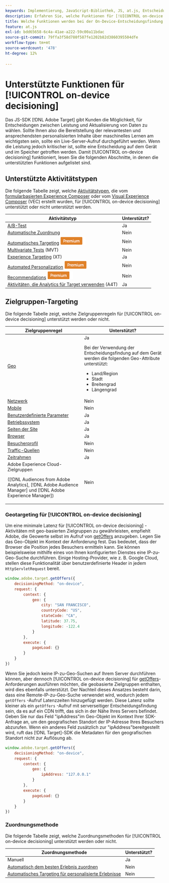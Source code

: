 ```yaml
---
keywords: Implementierung, JavaScript-Bibliothek, JS, at.js, Entscheidungsfindung auf dem Gerät, Geräteentscheidung, unterstützte Funktionen, 8 USD
description: Erfahren Sie, welche Funktionen für [!UICONTROL on-device decisioning] unterstützt werden.
title: Welche Funktionen werden bei der On-Device-Entscheidungsfindung unterstützt?
feature: at.js
exl-id: bdd65658-6c4a-41ae-a222-59c00a11bdac
source-git-commit: 79ffa3f58d780f587fe1202b82d3860395504dfe
workflow-type: tm+mt
source-wordcount: '478'
ht-degree: 12%

---
```


# Unterstützte Funktionen für [!UICONTROL on-device decisioning]

Das JS-SDK [!DNL Adobe Target] gibt Kunden die Möglichkeit, für Entscheidungen zwischen Leistung und Aktualisierung von Daten zu wählen. Sollte Ihnen also die Bereitstellung der relevantesten und ansprechendsten personalisierten Inhalte über maschinelles Lernen am wichtigsten sein, sollte ein Live-Server-Aufruf durchgeführt werden. Wenn die Leistung jedoch kritischer ist, sollte eine Entscheidung auf dem Gerät und im Speicher getroffen werden. Damit [!UICONTROL on-device decisioning] funktioniert, lesen Sie die folgenden Abschnitte, in denen die unterstützten Funktionen aufgelistet sind.

## Unterstützte Aktivitätstypen

Die folgende Tabelle zeigt, welche [Aktivitätstypen](https://experienceleague.adobe.com/docs/target/using/activities/target-activities-guide.html), die vom [formularbasierten Experience Composer](https://experienceleague.adobe.com/docs/target/using/experiences/form-experience-composer.html) oder vom [Visual Experience Composer](https://experienceleague.adobe.com/docs/target/using/experiences/vec/visual-experience-composer.html) (VEC) erstellt wurden, für [!UICONTROL on-device decisioning] unterstützt oder nicht unterstützt werden.

| Aktivitätstyp | Unterstützt? |
| --- | --- |
| [A/B-Test](https://experienceleague.adobe.com/docs/target/using/activities/abtest/test-ab.html) | Ja |
| [Automatische Zuordnung](https://experienceleague.adobe.com/docs/target/using/activities/auto-allocate/automated-traffic-allocation.html) | Nein |
| [Automatisches Targeting](https://experienceleague.adobe.com/docs/target/using/activities/auto-target/auto-target-to-optimize.html) ![Premium](../../../assets/premium.png) | Nein |
| [Multivariate Tests](https://experienceleague.adobe.com/docs/target/using/activities/multivariate-test/multivariate-testing.html) (MVT) | Nein |
| [Experience Targeting](https://experienceleague.adobe.com/docs/target/using/activities/experience-targeting/experience-target.html) (XT) | Ja |
| [Automated Personalization](https://experienceleague.adobe.com/docs/target/using/activities/automated-personalization/automated-personalization.html) ![Premium](../../../assets/premium.png) | Nein |
| [Recommendations](https://experienceleague.adobe.com/docs/target/using/recommendations/recommendations.html) ![Premium](../../../assets/premium.png) | Nein |
| [Aktivitäten, die Analytics für Target verwenden](https://experienceleague.adobe.com/docs/target/using/integrate/a4t/a4t.html?) (A4T) | Ja |

## Zielgruppen-Targeting

Die folgende Tabelle zeigt, welche Zielgruppenregeln für [!UICONTROL on-device decisioning] unterstützt werden oder nicht.

| Zielgruppenregel | Unterstützt? |
| --- | --- |
| [Geo](https://experienceleague.adobe.com/docs/target/using/audiences/create-audiences/categories-audiences/geo.html) | Ja<P>Bei der Verwendung der Entscheidungsfindung auf dem Gerät werden die folgenden Geo-Attribute unterstützt:<ul><li>Land/Region</li><li>Stadt</li><li>Breitengrad</li><li>Längengrad</li></ul> |
| [Netzwerk](https://experienceleague.adobe.com/docs/target/using/audiences/create-audiences/categories-audiences/network.html) | Nein |
| [Mobile](https://experienceleague.adobe.com/docs/target/using/audiences/create-audiences/categories-audiences/mobile.html) | Nein |
| [Benutzerdefinierte Parameter](https://experienceleague.adobe.com/docs/target/using/audiences/create-audiences/categories-audiences/custom-parameters.html) | Ja |
| [Betriebssystem](https://experienceleague.adobe.com/docs/target/using/audiences/create-audiences/categories-audiences/operating-system.html) | Ja |
| [Seiten der Site](https://experienceleague.adobe.com/docs/target/using/audiences/create-audiences/categories-audiences/site-pages.html) | Ja |
| [Browser](https://experienceleague.adobe.com/docs/target/using/audiences/create-audiences/categories-audiences/browser.html) | Ja |
| [Besucherprofil](https://experienceleague.adobe.com/docs/target/using/audiences/create-audiences/categories-audiences/visitor-profile.html) | Nein |
| [Traffic-Quellen](https://experienceleague.adobe.com/docs/target/using/audiences/create-audiences/categories-audiences/traffic-sources.html) | Nein |
| [Zeitrahmen](https://experienceleague.adobe.com/docs/target/using/audiences/create-audiences/categories-audiences/time-frame.html) | Ja |
| Adobe Experience Cloud-Zielgruppen<P>([!DNL Audiences from Adobe Analytics], [!DNL Adobe Audience Manager] und [!DNL Adobe Experience Manager]) | Nein |

### Geotargeting für [!UICONTROL on-device decisioning]

Um eine minimale Latenz für [!UICONTROL on-device decisioning] -Aktivitäten mit geo-basierten Zielgruppen zu gewährleisten, empfiehlt Adobe, die Geowerte selbst im Aufruf von [getOffers](/help/dev/implement/client-side/atjs/atjs-functions/adobe-target-getoffers-atjs-2.md) anzugeben. Legen Sie das Geo-Objekt im Kontext der Anforderung fest. Das bedeutet, dass der Browser die Position jedes Besuchers ermitteln kann. Sie können beispielsweise mithilfe eines von Ihnen konfigurierten Dienstes eine IP-zu-Geo-Suche durchführen. Einige Hosting-Provider, wie z. B. Google Cloud, stellen diese Funktionalität über benutzerdefinierte Header in jedem `HttpServletRequest` bereit.

```javascript {line-numbers="true"}
window.adobe.target.getOffers({ 
    decisioningMethod: "on-device", 
    request: { 
        context: { 
            geo: { 
                city: "SAN FRANCISCO", 
                countryCode: "US", 
                stateCode: "CA", 
                latitude: 37.75, 
                longitude: -122.4 
            } 
        }, 
        execute: { 
            pageLoad: {} 
        } 
    } 
})
```

Wenn Sie jedoch keine IP-zu-Geo-Suchen auf Ihrem Server durchführen können, aber dennoch [!UICONTROL on-device decisioning] für [getOffers](/help/dev/implement/client-side/atjs/atjs-functions/adobe-target-getoffers-atjs-2.md)-Anforderungen ausführen möchten, die geobasierte Zielgruppen enthalten, wird dies ebenfalls unterstützt. Der Nachteil dieses Ansatzes besteht darin, dass eine Remote-IP-zu-Geo-Suche verwendet wird, wodurch jedem `getOffers` -Aufruf Latenzzeiten hinzugefügt werden. Diese Latenz sollte kleiner als ein `getOffers` -Aufruf mit serverseitiger Entscheidungsfindung sein, da es auf ein CDN trifft, das sich in der Nähe Ihres Servers befindet. Geben Sie nur das Feld &quot;ipAddress&quot;im Geo-Objekt im Kontext Ihrer SDK-Anfrage an, um den geografischen Standort der IP-Adresse Ihres Besuchers abzurufen. Wenn ein anderes Feld zusätzlich zur &quot;ipAddress&quot;bereitgestellt wird, ruft das [!DNL Target]-SDK die Metadaten für den geografischen Standort nicht zur Auflösung ab.

```javascript {line-numbers="true"}
window.adobe.target.getOffers({ 
    decisioningMethod: "on-device", 
    request: { 
        context: { 
            geo: { 
                ipAddress: "127.0.0.1" 
            } 
        }, 
        execute: { 
            pageLoad: {} 
        } 
    } 
})
```

### Zuordnungsmethode

Die folgende Tabelle zeigt, welche Zuordnungsmethoden für [!UICONTROL on-device decisioning] unterstützt werden oder nicht.

| Zuordnungsmethode | Unterstützt? |
| --- | --- |
| Manuell | Ja |
| [Automatisch dem besten Erlebnis zuordnen](https://experienceleague.adobe.com/docs/target/using/activities/auto-allocate/automated-traffic-allocation.html) | Nein |
| [Automatisches Targeting für personalisierte Erlebnisse](https://experienceleague.adobe.com/docs/target/using/activities/auto-target/auto-target-to-optimize.html) | Nein |
